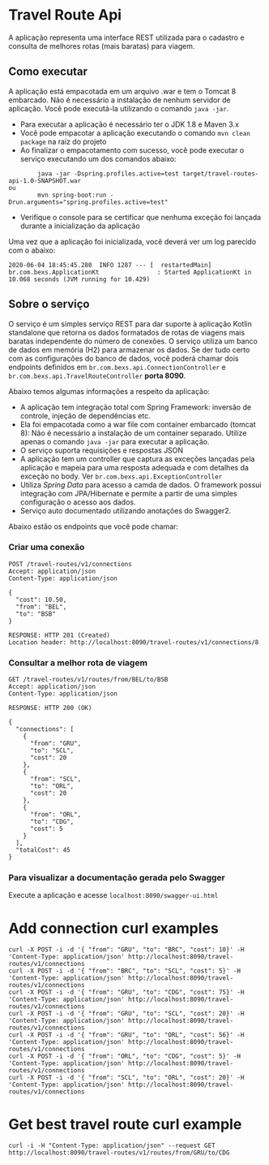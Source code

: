 # Travel Route Api

A aplicação representa uma interface REST utilizada para o cadastro e consulta de melhores rotas (mais baratas) para viagem.

## Como executar 

A aplicação está empacotada em um arquivo .war e tem o Tomcat 8 embarcado. Não é necessário a instalação de nenhum
 servidor de aplicação. Você pode executá-la utilizando o comando  ```java -jar```.
 
* Para executar a aplicação é necessário ter o JDK 1.8 e Maven 3.x
* Você pode empacotar a aplicação executando o comando ```mvn clean package``` na raiz do projeto
* Ao finalizar o empacotamento com sucesso, você pode executar o serviço executando um dos comandos abaixo:
```
        java -jar -Dspring.profiles.active=test target/travel-routes-api-1.0-SNAPSHOT.war
ou
        mvn spring-boot:run -Drun.arguments="spring.profiles.active=test"
```
* Verifique o console para se certificar que nenhuma exceção foi lançada durante a inicialização da aplicação

Uma vez que a aplicação foi inicializada, você deverá ver um log parecido com o abaixo:

```
2020-06-04 18:45:45.280  INFO 1287 --- [  restartedMain] br.com.bexs.ApplicationKt                : Started ApplicationKt in 10.068 seconds (JVM running for 10.429)
```

## Sobre o serviço

O serviço é um simples serviço REST para dar suporte à aplicação Kotlin standalone que retorna os dados formatados 
de rotas de viagens mais baratas independente do número de conexões. O serviço utiliza um banco de dados em memória (H2) 
para armazenar os dados. Se der tudo certo com as configurações do banco de dados, você poderá chamar dois endpoints 
definidos em ```br.com.bexs.api.ConnectionController``` e ```br.com.bexs.api.TravelRouteController``` **porta 8090**.

 
Abaixo temos algumas informações a respeito da aplicação: 

* A aplicação tem integração total com Spring Framework: inversão de controle, injeção de dependências etc.
* Ela foi empacotada como a war file com container embarcado (tomcat 8): Não é necessário a instalação de um container 
separado. Utilize apenas o comando ``java -jar`` para executar a aplicação.
* O serviço suporta requisições e respostas JSON
* A aplicação tem um controller que captura as exceções lançadas pela aplicação e mapeia para uma resposta adequada
 e com detalhes da exceção no body. Ver ```br.com.bexs.api.ExceptionController```
* Utiliza *Spring Data* para acesso a camda de dados. O framework possui integração com JPA/Hibernate e permite a 
partir de uma simples configuração o acesso aos dados. 
* Serviço auto documentado utilizando anotações do Swagger2.

Abaixo estão os endpoints que você pode chamar:

### Criar uma conexão

```
POST /travel-routes/v1/connections
Accept: application/json
Content-Type: application/json

{
  "cost": 10.50,
  "from": "BEL",
  "to": "BSB"
}

RESPONSE: HTTP 201 (Created)
Location header: http://localhost:8090/travel-routes/v1/connections/8
```

### Consultar a melhor rota de viagem

```
GET /travel-routes/v1/routes/from/BEL/to/BSB
Accept: application/json
Content-Type: application/json

RESPONSE: HTTP 200 (OK)

{
  "connections": [
    {
      "from": "GRU",
      "to": "SCL",
      "cost": 20
    },
    {
      "from": "SCL",
      "to": "ORL",
      "cost": 20
    },
    {
      "from": "ORL",
      "to": "CDG",
      "cost": 5
    }
  ],
  "totalCost": 45
}
```

### Para visualizar a documentação gerada pelo Swagger

Execute a aplicação e acesse ```localhost:8090/swagger-ui.html```

# Add connection curl examples
```   
curl -X POST -i -d '{ "from": "GRU", "to": "BRC", "cost": 10}' -H 'Content-Type: application/json' http://localhost:8090/travel-routes/v1/connections
curl -X POST -i -d '{ "from": "BRC", "to": "SCL", "cost": 5}' -H 'Content-Type: application/json' http://localhost:8090/travel-routes/v1/connections
curl -X POST -i -d '{ "from": "GRU", "to": "CDG", "cost": 75}' -H 'Content-Type: application/json' http://localhost:8090/travel-routes/v1/connections
curl -X POST -i -d '{ "from": "GRU", "to": "SCL", "cost": 20}' -H 'Content-Type: application/json' http://localhost:8090/travel-routes/v1/connections
curl -X POST -i -d '{ "from": "GRU", "to": "ORL", "cost": 56}' -H 'Content-Type: application/json' http://localhost:8090/travel-routes/v1/connections
curl -X POST -i -d '{ "from": "ORL", "to": "CDG", "cost": 5}' -H 'Content-Type: application/json' http://localhost:8090/travel-routes/v1/connections
curl -X POST -i -d '{ "from": "SCL", "to": "ORL", "cost": 20}' -H 'Content-Type: application/json' http://localhost:8090/travel-routes/v1/connections
```
# Get best travel route curl example
```
curl -i -H "Content-Type: application/json" --request GET  http://localhost:8090/travel-routes/v1/routes/from/GRU/to/CDG
```